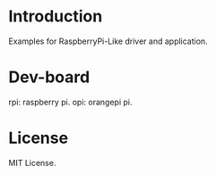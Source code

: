 
# Introduction

Examples for RaspberryPi-Like driver and application.


# Dev-board

rpi: raspberry pi.
opi: orangepi pi.


# License

MIT License.
